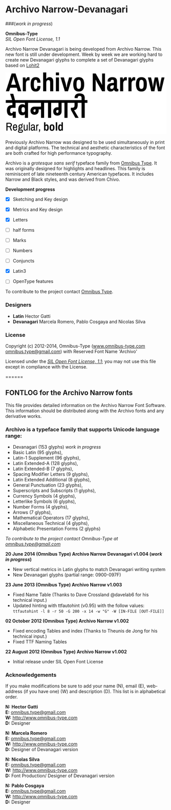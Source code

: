 # Archivo Narrow-Devanagari  
###(*work in progress*)

**Omnibus-Type**  
*SIL Open Font License, 1.1*

Archivo Narrow Devanagari is being developed from Archivo Narrow. This new font is still under development. Week by week we are working hard to create new Devanagari glyphs to complete a set of Devanagari glyphs based on [Lohit2](https://github.com/pravins/lohit2/tree/master/devanagari)

![Sample of Archivo Narrow Devanagari.](ArchivoNarrow-Devanagari.gif "Archivo Narrow Devanagari")

Previously Archivo Narrow was designed to be used simultaneously in print and digital platforms. The technical and aesthetic characteristics of the font are both crafted for high performance typography.

Archivo is a *grotesque sans serif* typeface family from [Omnibus Type](http://omnibus-type.com/). It was originally designed for highlights and headlines. This family is reminiscent of late nineteenth century American typefaces. It includes Narrow and Black styles, and was derived from Chivo.

**Development progress**
- [x] Sketching and Key design
- [x] Metrics and Key design
- [x] Letters
- [ ] half forms
- [ ] Marks
- [ ] Numbers
- [ ] Conjuncts
- [x] Latin3
- [ ] OpenType features


To contribute to the project contact [Omnibus Type](http://omnibus-type.com/).

### Designers

* **Latin** Hector Gatti
* **Devanagari** Marcela Romero, Pablo Cosgaya and Nicolas Silva

### License

Copyright (c) 2012-2014, Omnibus-Type (www.omnibus-type.com omnibus.type@gmail.com) with Reserved Font Name 'Archivo'

Licensed under the [*SIL Open Font License, 1.1*](http://scripts.sil.org/OFL); you may not use this file except in compliance with the License.

======
## FONTLOG for the Archivo Narrow fonts

This file provides detailed information on the Archivo Narrow Font Software.  
This information should be distributed along with the Archivo fonts and any derivative works.

### Archivo is a typeface family that supports Unicode language range: 

* Devanagari (153 glyphs) *work in progress*
* Basic Latin (95 glyphs),
* Latin-1 Supplement (96 glyphs),
* Latin Extended-A (128 glyphs),
* Latin Extended-B (7 glyphs),
* Spacing Modifier Letters (9 glyphs),
* Latin Extended Additional (8 glyphs),
* General Punctuation (23 glyphs),
* Superscripts and Subscripts (1 glyphs),
* Currency Symbols (4 glyphs),
* Letterlike Symbols (6 glyphs),
* Number Forms (4 glyphs),
* Arrows (7 glyphs),
* Mathematical Operators (17 glyphs),
* Miscellaneous Technical (4 glyphs),
* Alphabetic Presentation Forms (2 glyphs)

*To contribute to the project contact Omnibus-Type at omnibus.type@gmail.com*

**20 June 2014 (Omnibus Type) Archivo Narrow Devanagari v1.004 (*work in progress*)**
- New vertical metrics in Latin glyphs to match Devanagari writing system
- New Devanagari glyphs (partial range: 0900-097F)

**23 June 2013 (Omnibus Type) Archivo Narrow v1.003**
- Fixed Name Table (Thanks to Dave Crossland @davelab6 for his technical input.)
- Updated hinting with ttfautohint (v0.95) with the follow values: `ttfautohint -l 8 -r 50 -G 200 -x 14 -w "G" -W [IN-FILE [OUT-FILE]]`

**02 October 2012 (Omnibus Type) Archivo Narrow v1.002**
- Fixed encoding Tables and index (Thanks to Theunis de Jong for his technical input.)
- Fixed TTF Naming Tables

**22 August 2012 (Omnibus Type) Archivo Narrow v1.002**
- Initial release under SIL Open Font License

### Acknowledgements

If you make modifications be sure to add your name (N), email (E), web-address
(if you have one) (W) and description (D). This list is in alphabetical order.

**N:** **Hector Gatti**  
**E:** omnibus.type@gmail.com  
**W:** http://www.omnibus-type.com  
**D:** Designer

**N:** **Marcela Romero**  
**E:** omnibus.type@gmail.com  
**W:** http://www.omnibus-type.com  
**D:** Designer of Devanagari version

**N:** **Nicolas Silva**  
**E:** omnibus.type@gmail.com  
**W:** http://www.omnibus-type.com  
**D:** Font Production/ Designer of Devanagari version

**N:** **Pablo Cosgaya**  
**E:** omnibus.type@gmail.com  
**W:** http://www.omnibus-type.com  
**D:** Designer